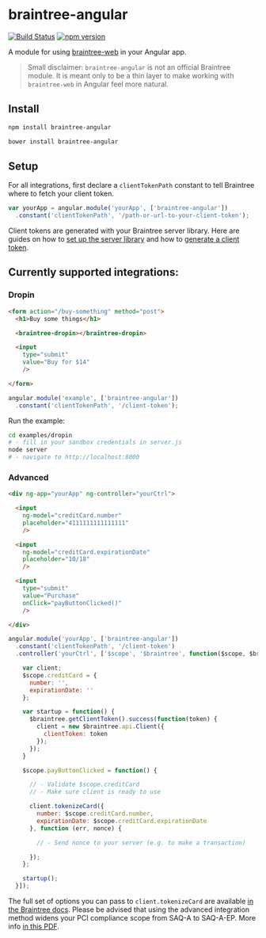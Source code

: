 braintree-angular
=================

[![Build Status](http://img.shields.io/travis/jeffcarp/braintree-angular.svg?style=flat)](https://travis-ci.org/jeffcarp/braintree-angular)
[![npm version](http://img.shields.io/npm/v/braintree-angular.svg?style=flat)](https://www.npmjs.org/package/braintree-angular)


A module for using [braintree-web](https://github.com/braintree/braintree-web) in your Angular app.

> Small disclaimer: `braintree-angular` is not an official Braintree module. It is meant only to be a thin layer to make working with `braintree-web` in Angular feel more natural.

## Install

```bash
npm install braintree-angular
```

```bash
bower install braintree-angular
```

## Setup

For all integrations, first declare a `clientTokenPath` constant to tell Braintree where to fetch your client token.

```javascript
var yourApp = angular.module('yourApp', ['braintree-angular'])
  .constant('clientTokenPath', '/path-or-url-to-your-client-token');
```

Client tokens are generated with your Braintree server library. Here are guides on how to [set up the server library](https://developers.braintreepayments.com/sdk/server/setup) and how to [generate a client token](https://developers.braintreepayments.com/sdk/overview/generate-client-token).

## Currently supported integrations:

### Dropin

```html
<form action="/buy-something" method="post">
  <h1>Buy some things</h1>

  <braintree-dropin></braintree-dropin>

  <input
    type="submit"
    value="Buy for $14"
    />

</form>
```

```javascript
angular.module('example', ['braintree-angular'])
  .constant('clientTokenPath', '/client-token');
```

Run the example:

```bash
cd examples/dropin
# - fill in your sandbox credentials in server.js
node server
# - navigate to http://localhost:8000
```

### Advanced

```html
<div ng-app="yourApp" ng-controller="yourCtrl">

  <input
    ng-model="creditCard.number"
    placeholder="4111111111111111"
    />

  <input
    ng-model="creditCard.expirationDate"
    placeholder="10/18"
    />

  <input
    type="submit"
    value="Purchase"
    onClick="payButtonClicked()"
    />

</div>
```

```javascript
angular.module('yourApp', ['braintree-angular'])
  .constant('clientTokenPath', '/client-token')
  .controller('yourCtrl', ['$scope', '$braintree', function($scope, $braintree) {

    var client;
    $scope.creditCard = {
      number: '',
      expirationDate: ''
    };

    var startup = function() {
      $braintree.getClientToken().success(function(token) {
        client = new $braintree.api.Client({
          clientToken: token
        });
      });
    }

    $scope.payButtonClicked = function() {

      // - Validate $scope.creditCard
      // - Make sure client is ready to use

      client.tokenizeCard({
        number: $scope.creditCard.number,
        expirationDate: $scope.creditCard.expirationDate
      }, function (err, nonce) {

        // - Send nonce to your server (e.g. to make a transaction)

      });
    };

    startup();
  }]);
```

The full set of options you can pass to `client.tokenizeCard` are available [in the Braintree docs](https://developers.braintreepayments.com/javascript/sdk/client/credit-cards#options). Please be advised that using the advanced integration method widens your PCI compliance scope from SAQ-A to SAQ-A-EP. More info [in this PDF](https://www.pcisecuritystandards.org/documents/Understanding_SAQs_PCI_DSS_v3.pdf).
